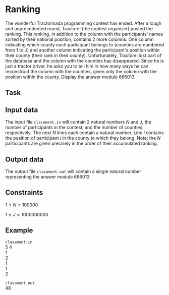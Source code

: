 # Ranking

The wonderful Tractomiada programming contest has ended. After a tough and unprecedented round, Tractorel (the contest organizer) posted the ranking. This ranking, in addition to the column with the participants' names sorted by their national position, contains 2 more columns. One column indicating which county each participant belongs to (counties are numbered from $1$ to $J$) and another column indicating the participant's position within their county (their rank in their county). Unfortunately, Tractorel lost part of the database and the column with the counties has disappeared. Since he is just a tractor driver, he asks you to tell him in how many ways he can reconstruct the column with the counties, given only the column with the position within the county. Display the answer modulo $666013$.

## Task

## Input data

The input file `clasament.in` will contain $2$ natural numbers $N$ and $J$, the number of participants in the contest, and the number of counties, respectively. The next $N$ lines each contain a natural number. Line $i$ contains the position of participant $i$ in the county to which they belong. Note: the $N$ participants are given precisely in the order of their accumulated ranking.

## Output data

The output file `clasament.out` will contain a single natural number representing the answer modulo $666013$.

## Constraints

$1 \leq N \leq 100 000$

$1 \leq J \leq 1 000 000 000$

## Example

`clasament.in`  
$5$ $4$  
$1$  
$2$  
$1$  
$1$  
$2$

`clasament.out`  
$48$